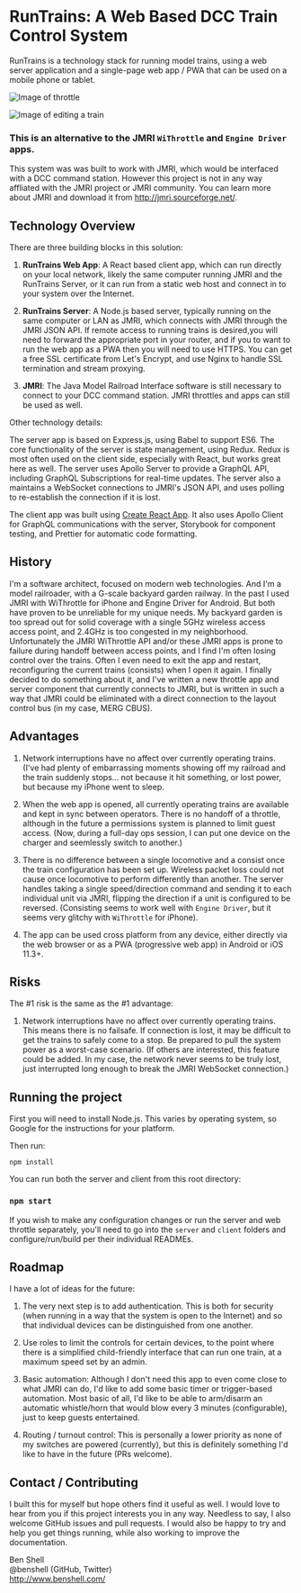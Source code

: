 # **RunTrains**: A Web Based DCC Train Control System

RunTrains is a technology stack for running model trains, using a web server
application and a single-page web app / PWA that can be used on a mobile phone
or tablet.

![Image of throttle](screenshot-throttle.jpg?raw=true)

![Image of editing a train](screenshot-edit.jpg?raw=true)

### This is an alternative to the JMRI `WiThrottle` and `Engine Driver` apps.

This system was was built to work with JMRI, which would be interfaced with a
DCC command station. However this project is not in any way affliated with the
JMRI project or JMRI community. You can learn more about JMRI and download it
from <http://jmri.sourceforge.net/>.

## Technology Overview

There are three building blocks in this solution:

1.  **RunTrains Web App**: A React based client app, which can run directly
    on your local network, likely the same computer running JMRI and the
    RunTrains Server, or it can run from a static web host and connect in to
    your system over the Internet.

1.  **RunTrains Server**: A Node.js based server, typically running on the same
    computer or LAN as JMRI, which connects with JMRI through the JMRI JSON API.
    If remote access to running trains is desired,you will need to forward the
    appropriate port in your router, and if you to want to run the web app as a
    PWA then you will need to use HTTPS. You can get a free SSL certificate
    from Let's Encrypt, and use Nginx to handle SSL termination and stream
    proxying.

1.  **JMRI**: The Java Model Railroad Interface software is still necessary to
    connect to your DCC command station. JMRI throttles and apps can still
    be used as well.

Other technology details:

The server app is based on Express.js, using Babel to support ES6. The core
functionality of the server is state management, using Redux. Redux is most
often used on the client side, especially with React, but works great here as
well. The server uses Apollo Server to provide a GraphQL API, including GraphQL
Subscriptions for real-time updates. The server also a maintains a WebSocket
connections to JMRI's JSON API, and uses polling to re-establish the connection
if it is lost.

The client app was built using
[Create React App](https://github.com/facebookincubator/create-react-app). It
also uses Apollo Client for GraphQL communications with the server, Storybook
for component testing, and Prettier for automatic code formatting.

## History

I'm a software architect, focused on modern web technologies. And I'm a model
railroader, with a G-scale backyard garden railway. In the past I used JMRI
with WiThrottle for iPhone and Engine Driver for Android. But both have proven
to be unreliable for my unique needs. My backyard garden is too spread out for
solid coverage with a single 5GHz wireless access access point, and 2.4GHz is
too congested in my neighborhood. Unfortunately the JMRI WiThrottle API and/or
these JMRI apps is prone to failure during handoff between access points, and
I find I'm often losing control over the trains. Often I even need to exit the
app and restart, reconfiguring the current trains (consists) when I open it
again. I finally decided to do something about it, and I've written a new
throttle app and server component that currently connects to JMRI, but is
written in such a way that JMRI could be eliminated with a direct connection to
the layout control bus (in my case, MERG CBUS).

## Advantages

1.  Network interruptions have no affect over currently operating trains.
    (I've had plenty of embarrassing moments showing off my railroad and
    the train suddenly stops... not because it hit something, or lost power,
    but because my iPhone went to sleep.

1.  When the web app is opened, all currently operating trains are available
    and kept in sync between operators. There is no handoff of a throttle,
    although in the future a permissions system is planned to limit guest
    access. (Now, during a full-day ops session, I can put one device on the
    charger and seemlessly switch to another.)

1.  There is no difference between a single locomotive and a consist once the
    train configuration has been set up. Wireless packet loss could not cause
    once locomotive to perform differently than another. The server handles
    taking a single speed/direction command and sending it to each individual
    unit via JMRI, flipping the direction if a unit is configured to be
    reversed. (Consisting seems to work well with `Engine Driver`, but it seems
    very glitchy with `WiThrottle` for iPhone).

1.  The app can be used cross platform from any device, either directly via the
    web browser or as a PWA (progressive web app) in Android or iOS 11.3+.

## Risks

The #1 risk is the same as the #1 advantage:

1.  Network interruptions have no affect over currently operating trains. This
    means there is no failsafe. If connection is lost, it may be difficult to get
    the trains to safely come to a stop. Be prepared to pull the system power as a
    worst-case scenario. (If others are interested, this feature could be
    added. In my case, the network never seems to be truly lost, just interrupted
    long enough to break the JMRI WebSocket connection.)

## Running the project

First you will need to install Node.js. This varies by operating system, so Google
for the instructions for your platform.

Then run:

`npm install`

You can run both the server and client from this root directory:

### `npm start`

If you wish to make any configuration changes or run the server and web
throttle separately, you'll need to go into the `server` and `client` folders
and configure/run/build per their individual READMEs.

## Roadmap

I have a lot of ideas for the future:

1.  The very next step is to add authentication. This is both for security
    (when running in a way that the system is open to the Internet) and so that
    individual devices can be distinguished from one another.

1.  Use roles to limit the controls for certain devices, to the point where
    there is a simplified child-friendly interface that can run one train, at a
    maximum speed set by an admin.

1.  Basic automation: Although I don't need this app to even come close to
    what JMRI can do, I'd like to add some basic timer or trigger-based
    automation. Most basic of all, I'd like to be able to arm/disarm an
    automatic whistle/horn that would blow every 3 minutes (configurable), just
    to keep guests entertained.

1.  Routing / turnout control: This is personally a lower priority as none of
    my switches are powered (currently), but this is definitely something I'd
    like to have in the future (PRs welcome).

## Contact / Contributing

I built this for myself but hope others find it useful as well. I would love to
hear from you if this project interests you in any way. Needless to say, I also
welcome GitHub issues and pull requests. I would also be happy to try and help
you get things running, while also working to improve the documentation.

Ben Shell<br>
@benshell (GitHub, Twitter)<br>
http://www.benshell.com/
